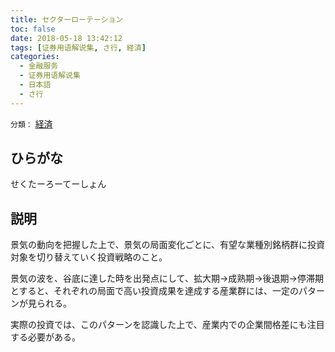 ```yaml
---
title: セクターローテーション
toc: false
date: 2018-05-18 13:42:12
tags: [证券用语解说集, さ行, 経済]
categories:
  - 金融服务
  - 证券用语解说集
  - 日本語
  - さ行
---
```


`分類：` [経済](/tags/経済/)

## ひらがな

せくたーろーてーしょん

## 説明

景気の動向を把握した上で、景気の局面変化ごとに、有望な業種別銘柄群に投資対象を切り替えていく投資戦略のこと。

景気の波を、谷底に達した時を出発点にして、拡大期→成熟期→後退期→停滞期とすると、それぞれの局面で高い投資成果を達成する産業群には、一定のパターンが見られる。

実際の投資では、このパターンを認識した上で、産業内での企業間格差にも注目する必要がある。
